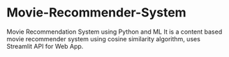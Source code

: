 # Movie-Recommender-System
Movie Recommendation System using Python and ML
It is a content based movie recommender system using cosine similarity algorithm, uses Streamlit API for Web App.
